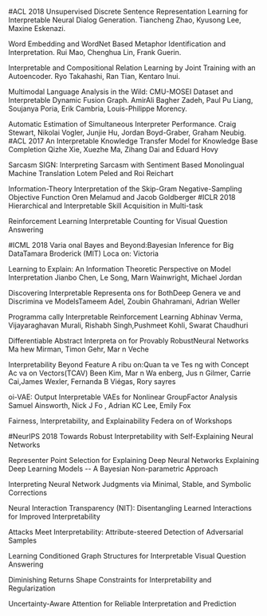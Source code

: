#ACL 2018
Unsupervised Discrete Sentence Representation Learning for Interpretable Neural Dialog Generation. Tiancheng Zhao, Kyusong Lee, Maxine Eskenazi.

 Word Embedding and WordNet Based Metaphor Identification and Interpretation. Rui Mao, Chenghua Lin, Frank Guerin.

 Interpretable and Compositional Relation Learning by Joint Training with an Autoencoder. Ryo Takahashi, Ran Tian, Kentaro Inui.

Multimodal Language Analysis in the Wild: CMU-MOSEI Dataset and Interpretable Dynamic Fusion Graph. AmirAli Bagher Zadeh, Paul Pu Liang, Soujanya Poria, Erik Cambria, Louis-Philippe Morency.

Automatic Estimation of Simultaneous Interpreter Performance. Craig Stewart, Nikolai Vogler, Junjie Hu, Jordan Boyd-Graber, Graham Neubig.
#ACL 2017
An Interpretable Knowledge Transfer Model for Knowledge Base Completion Qizhe Xie, Xuezhe Ma, Zihang Dai and Eduard Hovy

Sarcasm SIGN: Interpreting Sarcasm with Sentiment Based Monolingual Machine Translation Lotem Peled and Roi Reichart

Information-Theory Interpretation of the Skip-Gram Negative-Sampling Objective Function Oren Melamud and Jacob Goldberger
#ICLR 2018
Hierarchical and Interpretable Skill Acquisition in Multi-task 

Reinforcement Learning
Interpretable Counting for Visual Question Answering

#ICML 2018
Varia onal Bayes and Beyond:Bayesian Inference for Big DataTamara Broderick (MIT)
Loca on: Victoria

Learning to Explain: An Information Theoretic Perspective on Model Interpretation
Jianbo Chen, Le Song, Marn Wainwright, Michael Jordan

Discovering Interpretable Representa ons for BothDeep Genera ve and Discrimina ve ModelsTameem Adel, Zoubin Ghahramani, Adrian Weller

Programma cally Interpretable Reinforcement Learning
Abhinav Verma, Vijayaraghavan Murali, Rishabh Singh,Pushmeet Kohli, Swarat Chaudhuri

Differentiable Abstract Interpreta on for Provably RobustNeural Networks
Ma hew Mirman, Timon Gehr, Mar n Veche

Interpretability Beyond Feature A ribu on:Quan ta ve Tes ng with Concept Ac va on Vectors(TCAV)
Been Kim, Mar n Wa enberg, Jus n Gilmer, Carrie Cai,James Wexler, Fernanda B Viégas, Rory sayres

oi-VAE: Output Interpretable VAEs for Nonlinear GroupFactor Analysis
Samuel Ainsworth, Nick J Fo , Adrian KC Lee, Emily Fox

Fairness, Interpretability, and Explainability Federa on of Workshops


#NeurIPS 2018
Towards Robust Interpretability with Self-Explaining Neural Networks

Representer Point Selection for Explaining Deep Neural Networks
Explaining Deep Learning Models -- A Bayesian Non-parametric Approach

Interpreting Neural Network Judgments via Minimal, Stable, and Symbolic Corrections

Neural Interaction Transparency (NIT): Disentangling Learned Interactions for Improved Interpretability

Attacks Meet Interpretability: Attribute-steered Detection of Adversarial Samples

Learning Conditioned Graph Structures for Interpretable Visual Question Answering

Diminishing Returns Shape Constraints for Interpretability and Regularization

Uncertainty-Aware Attention for Reliable Interpretation and Prediction

